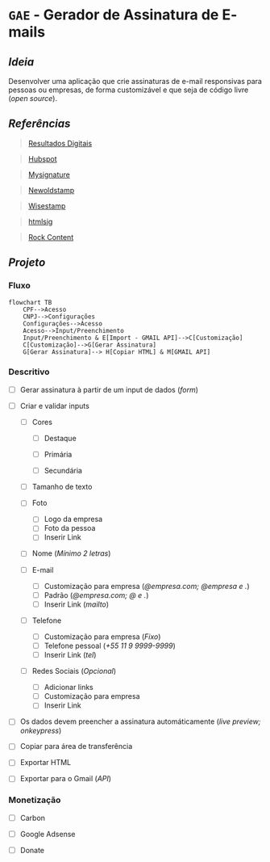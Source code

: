 # **`GAE`** - **G**erador de **A**ssinatura de **E**-mails

## *Ideia*
Desenvolver uma aplicação que crie assinaturas de e-mail responsivas para pessoas ou empresas, de forma customizável e que seja de código livre (*open source*).

## *Referências*

> [Resultados Digitais](https://resultadosdigitais.com.br/ferramentas/assinatura-de-email/cadastro)

> [Hubspot](https://br.hubspot.com/email-signature-generator)

> [Mysignature](https://pt.mysignature.io/editor)

> [Newoldstamp](https://newoldstamp.com/editor/)

> [Wisestamp](https://webapp.wisestamp.com/?_ga=2.55767586.803905847.1596758964-1697072610.1596758964)

> [htmlsig](https://htmlsig.com/#main-container)

> [Rock Content](https://rockstamp.rockcontent.com/#assinatura)

## *Projeto*

### **Fluxo**

```mermaid
flowchart TB
    CPF-->Acesso
    CNPJ-->Configurações
    Configurações-->Acesso
    Acesso-->Input/Preenchimento
    Input/Preenchimento & E[Import - GMAIL API]-->C[Customização]
    C[Customização]-->G[Gerar Assinatura]
    G[Gerar Assinatura]--> H[Copiar HTML] & M[GMAIL API]
```

### **Descritivo**
- [ ] Gerar assinatura à partir de um input de dados (*form*)


- [ ] Criar e validar inputs


  - [ ] Cores
    - [ ] Destaque
    - [ ] Primária
    - [ ] Secundária


  - [ ] Tamanho de texto

  - [ ] Foto
    - [ ] Logo da empresa
    - [ ] Foto da pessoa
    - [ ] Inserir Link

  - [ ] Nome (*Mínimo 2 letras*)

  - [ ] E-mail
    - [ ] Customização para empresa (*@empresa.com; @empresa e .*)
    - [ ] Padrão (*@empresa.com; @ e .*)
    - [ ] Inserir Link (*mailto*)

  - [ ] Telefone
    - [ ] Customização para empresa (*Fixo*)
    - [ ] Telefone pessoal (*+55 11 9 9999-9999*)
    - [ ] Inserir Link (*tel*)

  - [ ] Redes Sociais (*Opcional*)
    - [ ] Adicionar links
    - [ ] Customização para empresa
    - [ ] Inserir Link

- [ ] Os dados devem preencher a assinatura automáticamente (*live preview; onkeypress*)

- [ ] Copiar para área de transferência

- [ ] Exportar HTML

- [ ] Exportar para o Gmail (*API*)

### **Monetização**

- [ ] Carbon

- [ ] Google Adsense

- [ ] Donate
